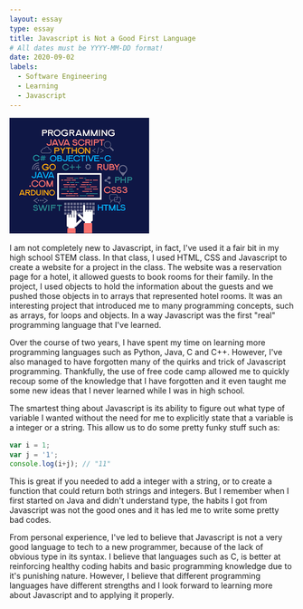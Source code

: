 ```yaml
---
layout: essay
type: essay
title: Javascript is Not a Good First Language
# All dates must be YYYY-MM-DD format!
date: 2020-09-02
labels:
  - Software Engineering
  - Learning
  - Javascript
---
```


<img class="ui medium left floated image" src="../images/essay1.png">

I am not completely new to Javascript, in fact, I've used it a fair bit in my high school STEM class. In that class, I used HTML, CSS and Javascript to create a website for a project in the class. The website was a reservation page for a hotel, it allowed guests to book rooms for their family. In the project, I used objects to hold the information about the guests and we pushed those objects in to arrays that represented hotel rooms. It was an interesting project that introduced me to many programming concepts, such as arrays, for loops and objects. In a way Javascript was the first "real" programming language that I've learned.

Over the course of two years, I have spent my time on learning more programming languages such as Python, Java, C and C++. However, I've also managed to have forgotten many of the quirks and trick of Javascript programming. Thankfully, the use of free code camp allowed me to quickly recoup some of the knowledge that I have forgotten and it even taught me some new ideas that I never learned while I was in high school.

The smartest thing about Javascript is its ability to figure out what type of variable I wanted without the need for me to explicitly state that a variable is a integer or a string. This allow us to do some pretty funky stuff such as:

```javascript
var i = 1;
var j = '1';
console.log(i+j); // "11"
```

This is great if you needed to add a integer with a string, or to create a function that could return both strings and integers. But I remember when I first started on Java and didn't understand type, the habits I got from Javascript was not the good ones and it has led me to write some pretty bad codes.

From personal experience, I've led to believe that Javascript is not a very good language to tech to a new programmer, because of the lack of obvious type in its syntax. I believe that languages such as C, is better at reinforcing healthy coding habits and basic programming knowledge due to it's punishing nature. However, I believe that different programming languages have different strengths and I look forward to learning more about Javascript and to applying it properly.
